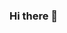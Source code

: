 ### Hi there 👋

<!--
**monetking/monetking** is a ✨ _special_ ✨ repository because its `README.md` (this file) appears on your GitHub profile.

Here are some ideas to get you started:

- 🔭 I’m currently working on ...
- 🌱 I’m currently learning ...
- 👯 I’m looking to collaborate on ...
- 🤔 I’m looking for help with ...
- 💬 Ask me about ...
- 📫 How to reach me: ...
- 😄 Pronouns: ...
- ⚡ Fun fact: ...
-->

<!--![monetking's github stats](https://github-readme-stats.vercel.app/api/top-langs?username=monetking&hide=html)-->

<!--![monetking's github stats](https://github-readme-stats.vercel.app/api?username=monetking&show_icons=true)-->

